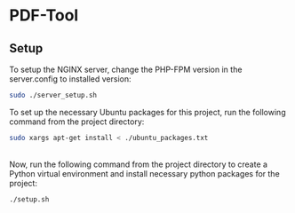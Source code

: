 # PDF-Tool

## Setup

To setup the NGINX server, change the PHP-FPM version in the server.config to installed version:
```bash
sudo ./server_setup.sh
```

To set up the necessary Ubuntu packages for this project, run the following command from the project directory:

```bash
sudo xargs apt-get install < ./ubuntu_packages.txt 
```
 \
Now, run the following command from the project directory to create a Python virtual environment and install necessary python packages for the project:

```bash
./setup.sh
```